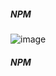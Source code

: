 ##### NPM
![image](https://user-images.githubusercontent.com/42731246/159535968-70a5c6d8-e85a-4178-aa48-6b14ce5a7dc3.png)

##### NPM
